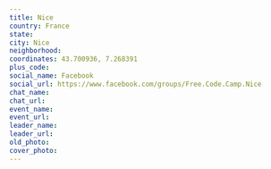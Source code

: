 ```yaml
---
title: Nice
country: France
state: 
city: Nice
neighborhood: 
coordinates: 43.700936, 7.268391
plus_code:
social_name: Facebook
social_url: https://www.facebook.com/groups/Free.Code.Camp.Nice
chat_name:
chat_url:
event_name:
event_url:
leader_name:
leader_url:
old_photo: 
cover_photo:
---
```

